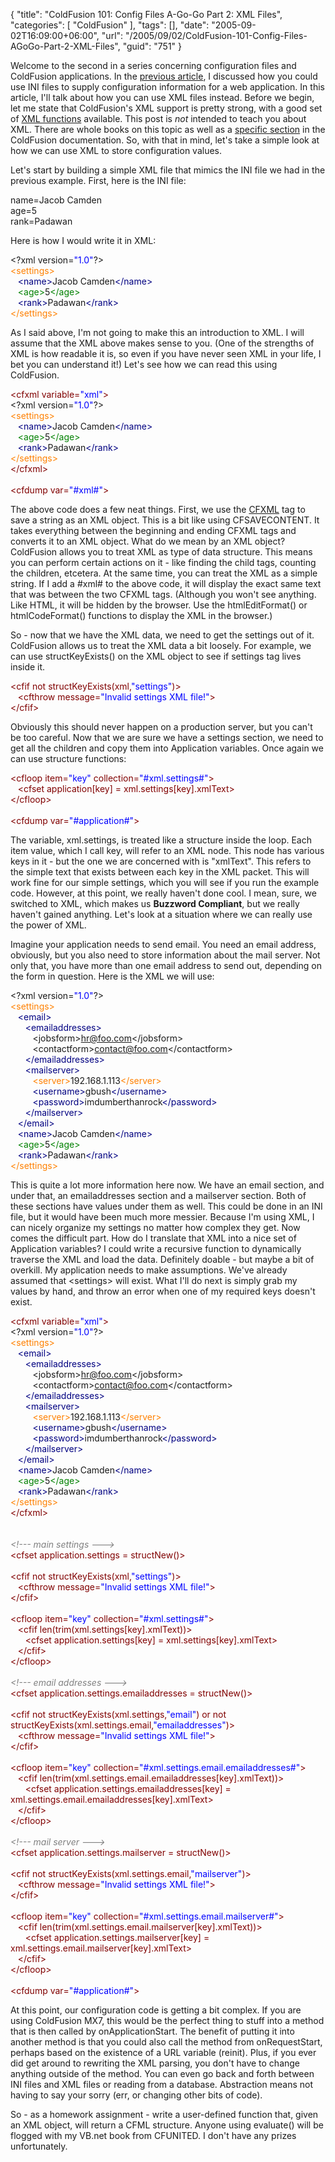 {
	"title": "ColdFusion 101: Config Files A-Go-Go Part 2: XML Files",
	"categories": [
		"ColdFusion"
	],
	"tags": [],
	"date": "2005-09-02T16:09:00+06:00",
	"url": "/2005/09/02/ColdFusion-101-Config-Files-AGoGo-Part-2-XML-Files",
	"guid": "751"
}

Welcome to the second in a series concerning configuration files and ColdFusion applications. In the <a href="http://ray.camdenfamily.com/index.cfm/2005/8/26/ColdFusion-101-Config-Files-AGoGo">previous article</a>, I discussed how you could use INI files to supply configuration information for a web application. In this article, I'll talk about how you can use XML files instead. Before we begin, let me state that ColdFusion's XML support is pretty strong, with a good set of <a href="http://livedocs.macromedia.com/coldfusion/7/htmldocs/00000372.htm">XML functions</a> available. This post is <i>not</i> intended to teach you about XML. There are whole books on this topic as well as a <a href="http://livedocs.macromedia.com/coldfusion/7/htmldocs/00001505.htm">specific section</a> in the ColdFusion documentation. So, with that in mind, let's take a simple look at how we can use XML to store configuration values.

Let's start by building a simple XML file that mimics the INI  file we had in the previous example. First, here is the INI file:

<div class="code">name=Jacob Camden<br>
age=5<br>
rank=Padawan</div>

Here is how I would write it in XML:

<div class="code">&lt;?xml version=<FONT COLOR=BLUE>"1.0"</FONT>?&gt;<br>
<FONT COLOR=NAVY><FONT COLOR=FF8000>&lt;settings&gt;</FONT></FONT><br>
&nbsp;&nbsp;&nbsp;<FONT COLOR=NAVY>&lt;name&gt;</FONT>Jacob Camden<FONT COLOR=NAVY>&lt;/name&gt;</FONT><br>
&nbsp;&nbsp;&nbsp;<FONT COLOR=GREEN>&lt;age&gt;</FONT>5<FONT COLOR=GREEN>&lt;/age&gt;</FONT><br>
&nbsp;&nbsp;&nbsp;<FONT COLOR=NAVY>&lt;rank&gt;</FONT>Padawan<FONT COLOR=NAVY>&lt;/rank&gt;</FONT><br>
<FONT COLOR=NAVY><FONT COLOR=FF8000>&lt;/settings&gt;</FONT></FONT></div>

As I said above, I'm not going to make this an introduction to XML. I will assume that the XML above makes sense to you. (One of the strengths of XML is how readable it is, so even if you have never seen XML in your life, I bet you can understand it!) Let's see how we can read this using ColdFusion.

<div class="code"><FONT COLOR=MAROON>&lt;cfxml variable=<FONT COLOR=BLUE>"xml"</FONT>&gt;</FONT><br>
&lt;?xml version=<FONT COLOR=BLUE>"1.0"</FONT>?&gt;<br>
<FONT COLOR=NAVY><FONT COLOR=FF8000>&lt;settings&gt;</FONT></FONT><br>
&nbsp;&nbsp;&nbsp;<FONT COLOR=NAVY>&lt;name&gt;</FONT>Jacob Camden<FONT COLOR=NAVY>&lt;/name&gt;</FONT><br>
&nbsp;&nbsp;&nbsp;<FONT COLOR=GREEN>&lt;age&gt;</FONT>5<FONT COLOR=GREEN>&lt;/age&gt;</FONT><br>
&nbsp;&nbsp;&nbsp;<FONT COLOR=NAVY>&lt;rank&gt;</FONT>Padawan<FONT COLOR=NAVY>&lt;/rank&gt;</FONT><br>
<FONT COLOR=NAVY><FONT COLOR=FF8000>&lt;/settings&gt;</FONT></FONT><br>
<FONT COLOR=MAROON>&lt;/cfxml&gt;</FONT><br>
<br>
<FONT COLOR=MAROON>&lt;cfdump var=<FONT COLOR=BLUE>"#xml#"</FONT>&gt;</FONT></div>

The above code does a few neat things. First, we use the <a href="http://livedocs.macromedia.com/coldfusion/7/htmldocs/00000352.htm">CFXML</a> tag to save a string as an XML object. This is a bit like using CFSAVECONTENT. It takes everything between the beginning and ending CFXML tags and converts it to an XML object. What do we mean by an XML object? ColdFusion allows you to treat XML as type of data structure. This means you can perform certain actions on it - like finding the child tags, counting the children, etcetera. At the same time, you can treat the XML as a simple string. If I add a <cfoutput>#xml#</cfoutput> to the above code, it will display the exact same text that was between the two CFXML tags. (Although you won't see anything. Like HTML, it will be hidden by the browser. Use the htmlEditFormat() or htmlCodeFormat() functions to display the XML in the browser.) 

So - now that we have the XML data, we need to get the settings out of it. ColdFusion allows us to treat the XML data a bit loosely. For example, we can use structKeyExists() on the XML object to see if settings tag lives inside it. 

<div class="code"><FONT COLOR=MAROON>&lt;cfif not structKeyExists(xml,<FONT COLOR=BLUE>"settings"</FONT>)&gt;</FONT><br>
&nbsp;&nbsp;&nbsp;<FONT COLOR=MAROON>&lt;cfthrow message=<FONT COLOR=BLUE>"Invalid settings XML file!"</FONT>&gt;</FONT><br>
<FONT COLOR=MAROON>&lt;/cfif&gt;</FONT></div>

Obviously this should never happen on a production server, but you can't be too careful. Now that we are sure we have a settings section, we need to get all the children and copy them into Application variables. Once again we can use structure functions:

<div class="code"><FONT COLOR=MAROON>&lt;cfloop item=<FONT COLOR=BLUE>"key"</FONT> collection=<FONT COLOR=BLUE>"#xml.settings#"</FONT>&gt;</FONT><br>
&nbsp;&nbsp;&nbsp;<FONT COLOR=MAROON>&lt;cfset application[key] = xml.settings[key].xmlText&gt;</FONT><br>
<FONT COLOR=MAROON>&lt;/cfloop&gt;</FONT><br>
<br>
<FONT COLOR=MAROON>&lt;cfdump var=<FONT COLOR=BLUE>"#application#"</FONT>&gt;</FONT></div>

The variable, xml.settings, is treated like a structure inside the loop. Each item value, which I call key, will refer to an XML node. This node has various keys in it - but the one we are concerned with is "xmlText". This refers to the simple text that exists between each key in the XML packet. This will work fine for our simple settings, which you will see if you run the example code. However, at this point, we really haven't done cool. I mean, sure, we switched to XML, which makes us <b>Buzzword Compliant</b>, but we really haven't gained anything. Let's look at a situation where we can really use the power of XML. 

Imagine your application needs to send email. You need an email address, obviously, but you also need to store information about the mail server. Not only that, you have more than one email address to send out, depending on the form in question. Here is the XML we will use:

<div class="code">&lt;?xml version=<FONT COLOR=BLUE>"1.0"</FONT>?&gt;<br>
<FONT COLOR=NAVY><FONT COLOR=FF8000>&lt;settings&gt;</FONT></FONT><br>
&nbsp;&nbsp;&nbsp;<FONT COLOR=NAVY>&lt;email&gt;</FONT><br>
&nbsp;&nbsp;&nbsp;&nbsp;&nbsp;&nbsp;<FONT COLOR=NAVY>&lt;emailaddresses&gt;</FONT><br>
&nbsp;&nbsp;&nbsp;&nbsp;&nbsp;&nbsp;&nbsp;&nbsp;&nbsp;&lt;jobsform&gt;<A HREF="mailto:hr@foo.com">hr@foo.com</A>&lt;/jobsform&gt;<br>
&nbsp;&nbsp;&nbsp;&nbsp;&nbsp;&nbsp;&nbsp;&nbsp;&nbsp;&lt;contactform&gt;<A HREF="mailto:contact@foo.com">contact@foo.com</A>&lt;/contactform&gt;<br>
&nbsp;&nbsp;&nbsp;&nbsp;&nbsp;&nbsp;<FONT COLOR=NAVY>&lt;/emailaddresses&gt;</FONT><br>
&nbsp;&nbsp;&nbsp;&nbsp;&nbsp;&nbsp;<FONT COLOR=NAVY>&lt;mailserver&gt;</FONT><br>
&nbsp;&nbsp;&nbsp;&nbsp;&nbsp;&nbsp;&nbsp;&nbsp;&nbsp;<FONT COLOR=NAVY><FONT COLOR=FF8000>&lt;server&gt;</FONT></FONT>192.168.1.113<FONT COLOR=NAVY><FONT COLOR=FF8000>&lt;/server&gt;</FONT></FONT><br>
&nbsp;&nbsp;&nbsp;&nbsp;&nbsp;&nbsp;&nbsp;&nbsp;&nbsp;<FONT COLOR=NAVY>&lt;username&gt;</FONT>gbush<FONT COLOR=NAVY>&lt;/username&gt;</FONT><br>
&nbsp;&nbsp;&nbsp;&nbsp;&nbsp;&nbsp;&nbsp;&nbsp;&nbsp;<FONT COLOR=NAVY>&lt;password&gt;</FONT>imdumberthanrock<FONT COLOR=NAVY>&lt;/password&gt;</FONT><br>
&nbsp;&nbsp;&nbsp;&nbsp;&nbsp;&nbsp;<FONT COLOR=NAVY>&lt;/mailserver&gt;</FONT><br>
&nbsp;&nbsp;&nbsp;<FONT COLOR=NAVY>&lt;/email&gt;</FONT><br>
&nbsp;&nbsp;&nbsp;<FONT COLOR=NAVY>&lt;name&gt;</FONT>Jacob Camden<FONT COLOR=NAVY>&lt;/name&gt;</FONT><br>
&nbsp;&nbsp;&nbsp;<FONT COLOR=GREEN>&lt;age&gt;</FONT>5<FONT COLOR=GREEN>&lt;/age&gt;</FONT><br>
&nbsp;&nbsp;&nbsp;<FONT COLOR=NAVY>&lt;rank&gt;</FONT>Padawan<FONT COLOR=NAVY>&lt;/rank&gt;</FONT><br>
<FONT COLOR=NAVY><FONT COLOR=FF8000>&lt;/settings&gt;</FONT></FONT></div>

This is quite a lot more information here now. We have an email section, and under that, an emailaddresses section and a mailserver section. Both of these sections have values under them as well. This could be done in an INI file, but it would have been much more messier. Because I'm using XML, I can nicely organize my settings no matter how complex they get. Now comes the difficult part. How do I translate that XML into a nice set of Application variables? I could write a recursive function to dynamically traverse the XML and load the data. Definitely doable - but maybe a bit of overkill. My application needs to make assumptions. We've already assumed that &lt;settings&gt; will exist. What I'll do next is simply grab my values by hand, and throw an error when one of my required keys doesn't exist.

<div class="code"><FONT COLOR=MAROON>&lt;cfxml variable=<FONT COLOR=BLUE>"xml"</FONT>&gt;</FONT><br>
&lt;?xml version=<FONT COLOR=BLUE>"1.0"</FONT>?&gt;<br>
<FONT COLOR=NAVY><FONT COLOR=FF8000>&lt;settings&gt;</FONT></FONT><br>
&nbsp;&nbsp;&nbsp;<FONT COLOR=NAVY>&lt;email&gt;</FONT><br>
&nbsp;&nbsp;&nbsp;&nbsp;&nbsp;&nbsp;<FONT COLOR=NAVY>&lt;emailaddresses&gt;</FONT><br>
&nbsp;&nbsp;&nbsp;&nbsp;&nbsp;&nbsp;&nbsp;&nbsp;&nbsp;&lt;jobsform&gt;<A HREF="mailto:hr@foo.com">hr@foo.com</A>&lt;/jobsform&gt;<br>
&nbsp;&nbsp;&nbsp;&nbsp;&nbsp;&nbsp;&nbsp;&nbsp;&nbsp;&lt;contactform&gt;<A HREF="mailto:contact@foo.com">contact@foo.com</A>&lt;/contactform&gt;<br>
&nbsp;&nbsp;&nbsp;&nbsp;&nbsp;&nbsp;<FONT COLOR=NAVY>&lt;/emailaddresses&gt;</FONT><br>
&nbsp;&nbsp;&nbsp;&nbsp;&nbsp;&nbsp;<FONT COLOR=NAVY>&lt;mailserver&gt;</FONT><br>
&nbsp;&nbsp;&nbsp;&nbsp;&nbsp;&nbsp;&nbsp;&nbsp;&nbsp;<FONT COLOR=NAVY><FONT COLOR=FF8000>&lt;server&gt;</FONT></FONT>192.168.1.113<FONT COLOR=NAVY><FONT COLOR=FF8000>&lt;/server&gt;</FONT></FONT><br>
&nbsp;&nbsp;&nbsp;&nbsp;&nbsp;&nbsp;&nbsp;&nbsp;&nbsp;<FONT COLOR=NAVY>&lt;username&gt;</FONT>gbush<FONT COLOR=NAVY>&lt;/username&gt;</FONT><br>
&nbsp;&nbsp;&nbsp;&nbsp;&nbsp;&nbsp;&nbsp;&nbsp;&nbsp;<FONT COLOR=NAVY>&lt;password&gt;</FONT>imdumberthanrock<FONT COLOR=NAVY>&lt;/password&gt;</FONT><br>
&nbsp;&nbsp;&nbsp;&nbsp;&nbsp;&nbsp;<FONT COLOR=NAVY>&lt;/mailserver&gt;</FONT><br>
&nbsp;&nbsp;&nbsp;<FONT COLOR=NAVY>&lt;/email&gt;</FONT><br>
&nbsp;&nbsp;&nbsp;<FONT COLOR=NAVY>&lt;name&gt;</FONT>Jacob Camden<FONT COLOR=NAVY>&lt;/name&gt;</FONT><br>
&nbsp;&nbsp;&nbsp;<FONT COLOR=GREEN>&lt;age&gt;</FONT>5<FONT COLOR=GREEN>&lt;/age&gt;</FONT><br>
&nbsp;&nbsp;&nbsp;<FONT COLOR=NAVY>&lt;rank&gt;</FONT>Padawan<FONT COLOR=NAVY>&lt;/rank&gt;</FONT><br>
<FONT COLOR=NAVY><FONT COLOR=FF8000>&lt;/settings&gt;</FONT></FONT><br>
<FONT COLOR=MAROON>&lt;/cfxml&gt;</FONT><br>
<br>
<br>
<FONT COLOR=GRAY><I>&lt;!--- main settings ---&gt;</I></FONT><br>
<FONT COLOR=MAROON>&lt;cfset application.settings = structNew()&gt;</FONT><br>
<br>
<FONT COLOR=MAROON>&lt;cfif not structKeyExists(xml,<FONT COLOR=BLUE>"settings"</FONT>)&gt;</FONT><br>
&nbsp;&nbsp;&nbsp;<FONT COLOR=MAROON>&lt;cfthrow message=<FONT COLOR=BLUE>"Invalid settings XML file!"</FONT>&gt;</FONT><br>
<FONT COLOR=MAROON>&lt;/cfif&gt;</FONT><br>
<br>
<FONT COLOR=MAROON>&lt;cfloop item=<FONT COLOR=BLUE>"key"</FONT> collection=<FONT COLOR=BLUE>"#xml.settings#"</FONT>&gt;</FONT><br>
&nbsp;&nbsp;&nbsp;<FONT COLOR=MAROON>&lt;cfif len(trim(xml.settings[key].xmlText))&gt;</FONT><br>
&nbsp;&nbsp;&nbsp;&nbsp;&nbsp;&nbsp;<FONT COLOR=MAROON>&lt;cfset application.settings[key] = xml.settings[key].xmlText&gt;</FONT><br>
&nbsp;&nbsp;&nbsp;<FONT COLOR=MAROON>&lt;/cfif&gt;</FONT><br>
<FONT COLOR=MAROON>&lt;/cfloop&gt;</FONT><br>
<br>
<FONT COLOR=GRAY><I>&lt;!--- email addresses ---&gt;</I></FONT><br>
<FONT COLOR=MAROON>&lt;cfset application.settings.emailaddresses = structNew()&gt;</FONT><br>
<br>
<FONT COLOR=MAROON>&lt;cfif not structKeyExists(xml.settings,<FONT COLOR=BLUE>"email"</FONT>) or not structKeyExists(xml.settings.email,<FONT COLOR=BLUE>"emailaddresses"</FONT>)&gt;</FONT><br>
&nbsp;&nbsp;&nbsp;<FONT COLOR=MAROON>&lt;cfthrow message=<FONT COLOR=BLUE>"Invalid settings XML file!"</FONT>&gt;</FONT><br>
<FONT COLOR=MAROON>&lt;/cfif&gt;</FONT><br>
<br>
<FONT COLOR=MAROON>&lt;cfloop item=<FONT COLOR=BLUE>"key"</FONT> collection=<FONT COLOR=BLUE>"#xml.settings.email.emailaddresses#"</FONT>&gt;</FONT><br>
&nbsp;&nbsp;&nbsp;<FONT COLOR=MAROON>&lt;cfif len(trim(xml.settings.email.emailaddresses[key].xmlText))&gt;</FONT><br>
&nbsp;&nbsp;&nbsp;&nbsp;&nbsp;&nbsp;<FONT COLOR=MAROON>&lt;cfset application.settings.emailaddresses[key] = xml.settings.email.emailaddresses[key].xmlText&gt;</FONT><br>
&nbsp;&nbsp;&nbsp;<FONT COLOR=MAROON>&lt;/cfif&gt;</FONT><br>
<FONT COLOR=MAROON>&lt;/cfloop&gt;</FONT><br>
<br>
<FONT COLOR=GRAY><I>&lt;!--- mail server ---&gt;</I></FONT><br>
<FONT COLOR=MAROON>&lt;cfset application.settings.mailserver = structNew()&gt;</FONT><br>
<br>
<FONT COLOR=MAROON>&lt;cfif not structKeyExists(xml.settings.email,<FONT COLOR=BLUE>"mailserver"</FONT>)&gt;</FONT><br>
&nbsp;&nbsp;&nbsp;<FONT COLOR=MAROON>&lt;cfthrow message=<FONT COLOR=BLUE>"Invalid settings XML file!"</FONT>&gt;</FONT><br>
<FONT COLOR=MAROON>&lt;/cfif&gt;</FONT><br>
<br>
<FONT COLOR=MAROON>&lt;cfloop item=<FONT COLOR=BLUE>"key"</FONT> collection=<FONT COLOR=BLUE>"#xml.settings.email.mailserver#"</FONT>&gt;</FONT><br>
&nbsp;&nbsp;&nbsp;<FONT COLOR=MAROON>&lt;cfif len(trim(xml.settings.email.mailserver[key].xmlText))&gt;</FONT><br>
&nbsp;&nbsp;&nbsp;&nbsp;&nbsp;&nbsp;<FONT COLOR=MAROON>&lt;cfset application.settings.mailserver[key] = xml.settings.email.mailserver[key].xmlText&gt;</FONT><br>
&nbsp;&nbsp;&nbsp;<FONT COLOR=MAROON>&lt;/cfif&gt;</FONT><br>
<FONT COLOR=MAROON>&lt;/cfloop&gt;</FONT><br>
<br>
<FONT COLOR=MAROON>&lt;cfdump var=<FONT COLOR=BLUE>"#application#"</FONT>&gt;</FONT></div>

At this point, our configuration code is getting a bit complex. If you are using ColdFusion MX7, this would be the perfect thing to stuff into a method that is then called by onApplicationStart. The benefit of putting it into another method is that you could also call the method from onRequestStart, perhaps based on the existence of a URL variable (reinit). Plus, if you ever did get around to rewriting the XML parsing, you don't have to change anything outside of the method. You can even go back and forth between INI files and XML files or reading from a database. Abstraction means not having to say your sorry (err, or changing other bits of code).

So - as a homework assignment - write a user-defined function that, given an XML object, will return a CFML structure. Anyone using evaluate() will be flogged with my VB.net book from CFUNITED. I don't have any prizes unfortunately.